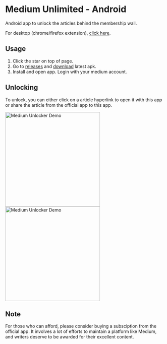 # Medium Unlimited - Android

Android app to unlock the articles behind the membership wall.

For desktop (chrome/firefox extension), <a href="https://github.com/manojVivek/medium-unlimited">click here</a>.

## Usage

1. Click the star on top of page.
2. Go to <a href="https://github.com/firefinchdev/medium-unlimited-android/releases">releases</a> and <a href="https://github.com/firefinchdev/medium-unlimited-android/releases/latest/download/app-release.apk">download</a> latest apk.
3. Install and open app. Login with your medium account.

## Unlocking
To unlock, you can either click on a article hyperlink to open it with this app or share the article from the official app to this app.
<p float="left">
	<img src="demo/demo.gif" width="300" alt="Medium Unlocker Demo"/>
	<img src="demo/demo2.gif" width="300" alt="Medium Unlocker Demo"/>
</p>

## Note
For those who can afford, please consider buying a subsciption from the official app. It involves a lot of efforts to maintain a platform like Medium, and writers deserve to be awarded for their excellent content.
